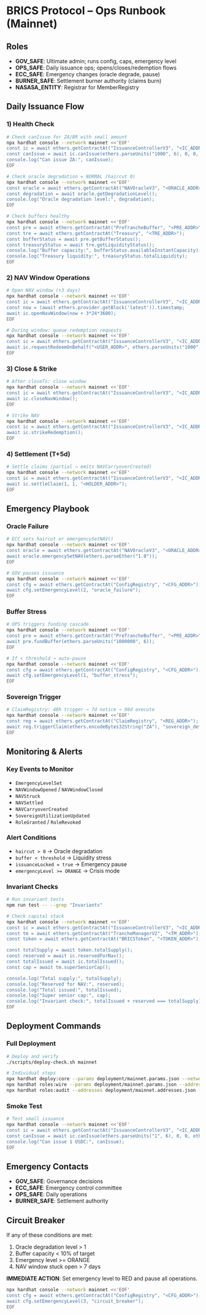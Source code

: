 # BRICS Protocol – Ops Runbook (Mainnet)

## Roles
- **GOV_SAFE**: Ultimate admin; runs config, caps, emergency level
- **OPS_SAFE**: Daily issuance ops; opens/closes/redemption flows
- **ECC_SAFE**: Emergency changes (oracle degrade, pause)
- **BURNER_SAFE**: Settlement burner authority (claims burn)
- **NASASA_ENTITY**: Registrar for MemberRegistry

## Daily Issuance Flow

### 1) Health Check
```bash
# Check canIssue for ZA/BR with small amount
npx hardhat console --network mainnet <<'EOF'
const ic = await ethers.getContractAt("IssuanceControllerV3", "<IC_ADDR>");
const canIssue = await ic.canIssue(ethers.parseUnits("1000", 6), 0, 0, ethers.encodeBytes32String("ZA"));
console.log("Can issue ZA:", canIssue);
EOF

# Check oracle degradation = NORMAL (haircut 0)
npx hardhat console --network mainnet <<'EOF'
const oracle = await ethers.getContractAt("NAVOracleV3", "<ORACLE_ADDR>");
const degradation = await oracle.getDegradationLevel();
console.log("Oracle degradation level:", degradation);
EOF

# Check buffers healthy
npx hardhat console --network mainnet <<'EOF'
const pre = await ethers.getContractAt("PreTrancheBuffer", "<PRE_ADDR>");
const tre = await ethers.getContractAt("Treasury", "<TRE_ADDR>");
const bufferStatus = await pre.getBufferStatus();
const treasuryStatus = await tre.getLiquidityStatus();
console.log("Buffer capacity:", bufferStatus.availableInstantCapacity);
console.log("Treasury liquidity:", treasuryStatus.totalLiquidity);
EOF
```

### 2) NAV Window Operations
```bash
# Open NAV window (+3 days)
npx hardhat console --network mainnet <<'EOF'
const ic = await ethers.getContractAt("IssuanceControllerV3", "<IC_ADDR>");
const now = (await ethers.provider.getBlock('latest')).timestamp;
await ic.openNavWindow(now + 3*24*3600);
EOF

# During window: queue redemption requests
npx hardhat console --network mainnet <<'EOF'
const ic = await ethers.getContractAt("IssuanceControllerV3", "<IC_ADDR>");
await ic.requestRedeemOnBehalf("<USER_ADDR>", ethers.parseUnits("1000", 6));
EOF
```

### 3) Close & Strike
```bash
# After closeTs: close window
npx hardhat console --network mainnet <<'EOF'
const ic = await ethers.getContractAt("IssuanceControllerV3", "<IC_ADDR>");
await ic.closeNavWindow();
EOF

# Strike NAV
npx hardhat console --network mainnet <<'EOF'
const ic = await ethers.getContractAt("IssuanceControllerV3", "<IC_ADDR>");
await ic.strikeRedemption();
EOF
```

### 4) Settlement (T+5d)
```bash
# Settle claims (partial → emits NAVCarryoverCreated)
npx hardhat console --network mainnet <<'EOF'
const ic = await ethers.getContractAt("IssuanceControllerV3", "<IC_ADDR>");
await ic.settleClaim(1, 1, "<HOLDER_ADDR>");
EOF
```

## Emergency Playbook

### Oracle Failure
```bash
# ECC sets haircut or emergencySetNAV()
npx hardhat console --network mainnet <<'EOF'
const oracle = await ethers.getContractAt("NAVOracleV3", "<ORACLE_ADDR>");
await oracle.emergencySetNAV(ethers.parseEther("1.0"));
EOF

# GOV pauses issuance
npx hardhat console --network mainnet <<'EOF'
const cfg = await ethers.getContractAt("ConfigRegistry", "<CFG_ADDR>");
await cfg.setEmergencyLevel(2, "oracle_failure");
EOF
```

### Buffer Stress
```bash
# OPS triggers funding cascade
npx hardhat console --network mainnet <<'EOF'
const pre = await ethers.getContractAt("PreTrancheBuffer", "<PRE_ADDR>");
await pre.fundBuffer(ethers.parseUnits("1000000", 6));
EOF

# If < threshold → auto-pause
npx hardhat console --network mainnet <<'EOF'
const cfg = await ethers.getContractAt("ConfigRegistry", "<CFG_ADDR>");
await cfg.setEmergencyLevel(1, "buffer_stress");
EOF
```

### Sovereign Trigger
```bash
# ClaimRegistry: 48h trigger → 7d notice → 90d execute
npx hardhat console --network mainnet <<'EOF'
const reg = await ethers.getContractAt("ClaimRegistry", "<REG_ADDR>");
await reg.triggerClaim(ethers.encodeBytes32String("ZA"), "sovereign_default");
EOF
```

## Monitoring & Alerts

### Key Events to Monitor
- `EmergencyLevelSet`
- `NAVWindowOpened` / `NAVWindowClosed`
- `NAVStruck`
- `NAVSettled`
- `NAVCarryoverCreated`
- `SovereignUtilizationUpdated`
- `RoleGranted` / `RoleRevoked`

### Alert Conditions
- `haircut > 0` → Oracle degradation
- `buffer < threshold` → Liquidity stress
- `issuanceLocked = true` → Emergency pause
- `emergencyLevel >= ORANGE` → Crisis mode

### Invariant Checks
```bash
# Run invariant tests
npm run test -- --grep "Invariants"

# Check capital stack
npx hardhat console --network mainnet <<'EOF'
const ic = await ethers.getContractAt("IssuanceControllerV3", "<IC_ADDR>");
const tm = await ethers.getContractAt("TrancheManagerV2", "<TM_ADDR>");
const token = await ethers.getContractAt("BRICSToken", "<TOKEN_ADDR>");

const totalSupply = await token.totalSupply();
const reserved = await ic.reservedForNav();
const totalIssued = await ic.totalIssued();
const cap = await tm.superSeniorCap();

console.log("Total supply:", totalSupply);
console.log("Reserved for NAV:", reserved);
console.log("Total issued:", totalIssued);
console.log("Super senior cap:", cap);
console.log("Invariant check:", totalIssued + reserved === totalSupply);
EOF
```

## Deployment Commands

### Full Deployment
```bash
# Deploy and verify
./scripts/deploy-check.sh mainnet

# Individual steps
npx hardhat deploy:core --params deployment/mainnet.params.json --network mainnet
npx hardhat roles:wire --params deployment/mainnet.params.json --addresses deployment/mainnet.addresses.json --network mainnet
npx hardhat roles:audit --addresses deployment/mainnet.addresses.json --network mainnet
```

### Smoke Test
```bash
# Test small issuance
npx hardhat console --network mainnet <<'EOF'
const ic = await ethers.getContractAt("IssuanceControllerV3", "<IC_ADDR>");
const canIssue = await ic.canIssue(ethers.parseUnits("1", 6), 0, 0, ethers.encodeBytes32String("ZA"));
console.log("Can issue 1 USDC:", canIssue);
EOF
```

## Emergency Contacts

- **GOV_SAFE**: Governance decisions
- **ECC_SAFE**: Emergency control committee
- **OPS_SAFE**: Daily operations
- **BURNER_SAFE**: Settlement authority

## Circuit Breaker

If any of these conditions are met:
1. Oracle degradation level > 1
2. Buffer capacity < 10% of target
3. Emergency level >= ORANGE
4. NAV window stuck open > 7 days

**IMMEDIATE ACTION**: Set emergency level to RED and pause all operations.

```bash
npx hardhat console --network mainnet <<'EOF'
const cfg = await ethers.getContractAt("ConfigRegistry", "<CFG_ADDR>");
await cfg.setEmergencyLevel(3, "circuit_breaker");
EOF
```
